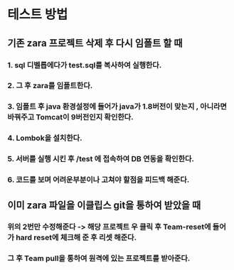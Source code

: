 

# 테스트 방법

## 기존 zara 프로젝트 삭제 후 다시 임폴트 할 때
### 1. sql 디벨롭에다가 test.sql를 복사하여 실행한다.
### 2. 그 후 zara를 임폴트한다.
### 3. 임폴트 후 java 환경설정에 들어가 java가 1.8버전이 맞는지 , 아니라면 바꿔주고 Tomcat이 9버전인지 확인한다.
### 4. Lombok을 설치한다.
### 5. 서버를 실행 시킨 후 /test 에 접속하여 DB 연동을 확인한다.
### 6. 코드를 보며 어려운부분이나 고쳐야 할점을 피드백 해준다.

## 이미 zara 파일을 이클립스 git을 통하여 받았을 때

### 위의 2번만 수정해준다 -> 해당 프로젝트 우 클릭 후 Team-reset에 들어가 hard reset에 체크해 준 후 리셋 해준다.
### 그 후 Team pull을 통하여 원격에 있는 프로젝트를 받아준다.

